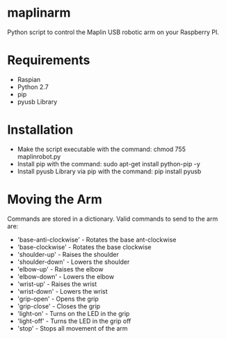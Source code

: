 maplinarm
=========

Python script to control the Maplin USB robotic arm on your Raspberry PI.

Requirements
============

- Raspian
- Python 2.7
- pip
- pyusb Library

Installation
===========

- Make the script executable with the command: chmod 755 maplinrobot.py
- Install pip with the command: sudo apt-get install python-pip -y
- Install pyusb Library via pip with the command: pip install pyusb

Moving the Arm
==============

Commands are stored in a dictionary. Valid commands to send to the arm are:

- 'base-anti-clockwise' - Rotates the base ant-clockwise
- 'base-clockwise' - Rotates the base clockwise
- 'shoulder-up' - Raises the shoulder
- 'shoulder-down' - Lowers the shoulder
- 'elbow-up' - Raises the elbow
- 'elbow-down' - Lowers the elbow
- 'wrist-up' - Raises the wrist
- 'wrist-down' - Lowers the wrist
- 'grip-open' - Opens the grip
- 'grip-close' - Closes the grip
- 'light-on' - Turns on the LED in the grip
- 'light-off' - Turns the LED in the grip off
- 'stop' - Stops all movement of the arm




